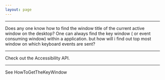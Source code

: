 ```yaml
---
layout: page
---
```



----
Does any one know how to find the window title of the current active window on the desktop? One can always find the key window ( or event consuming window) within a application. but how will i find out top most window on which keyboard events are sent?

----
Check out the Accessibility API.

----
See HowToGetTheKeyWindow
